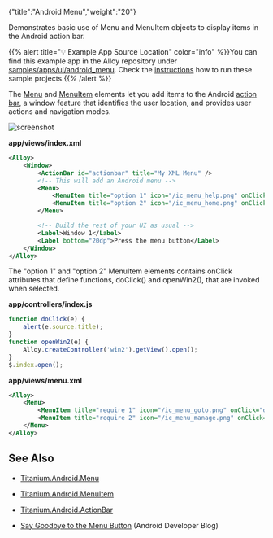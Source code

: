 {"title":"Android Menu","weight":"20"}

Demonstrates basic use of Menu and MenuItem objects to display items in the Android action bar.

{{% alert title="💡 Example App Source Location" color="info" %}}You can find this example app in the Alloy repository under [samples/apps/ui/android\_menu](https://github.com/appcelerator/alloy/tree/master/samples/apps/ui/android_menu). Check the [instructions](/docs/appc/Alloy_Framework/Alloy_Guide/Alloy_Test_Apps/) how to run these sample projects.{{% /alert %}}

The [Menu](https://docs.appcelerator.com/platform/latest/#!/api/Titanium.Android.Menu) and [MenuItem](#!/api/Titanium.Android.Menu) elements let you add items to the Android [action bar](http://developer.android.com/guide/topics/ui/actionbar.html), a window feature that identifies the user location, and provides user actions and navigation modes.

![screenshot](/Images/appc/download/attachments/41845737/screenshot.png)

**app/views/index.xml**

```xml
<Alloy>
    <Window>
        <ActionBar id="actionbar" title="My XML Menu" />
        <!-- This will add an Android menu -->
        <Menu>
            <MenuItem title="option 1" icon="/ic_menu_help.png" onClick="doClick"/>
            <MenuItem title="option 2" icon="/ic_menu_home.png" onClick="openWin2"/>
        </Menu>

        <!-- Build the rest of your UI as usual -->
        <Label>Window 1</Label>
        <Label bottom="20dp">Press the menu button</Label>
    </Window>
</Alloy>
```

The "option 1" and "option 2" MenuItem elements contains onClick attributes that define functions, doClick() and openWin2(), that are invoked when selected.

**app/controllers/index.js**

```javascript
function doClick(e) {
    alert(e.source.title);
}
function openWin2(e) {
    Alloy.createController('win2').getView().open();
}
$.index.open();
```

**app/views/menu.xml**

```xml
<Alloy>
    <Menu>
        <MenuItem title="require 1" icon="/ic_menu_goto.png" onClick="doClick"/>
        <MenuItem title="require 2" icon="/ic_menu_manage.png" onClick="doClick"/>
    </Menu>
</Alloy>
```

## See Also

* [Titanium.Android.Menu](#!/api/Titanium.Android.Menu)

* [Titanium.Android.MenuItem](https://docs.appcelerator.com/platform/latest/#!/api/Titanium.Android.MenuItem)

* [Titanium.Android.ActionBar](#!/api/Titanium.Android.ActionBar)

* [Say Goodbye to the Menu Button](http://android-developers.blogspot.com/2012/01/say-goodbye-to-menu-button.html) (Android Developer Blog)
